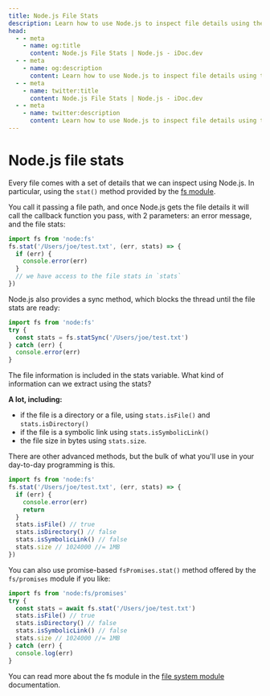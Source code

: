 ```yaml
---
title: Node.js File Stats
description: Learn how to use Node.js to inspect file details using the fs module's stat() method, including file type, size, and more.
head:
  - - meta
    - name: og:title
      content: Node.js File Stats | Node.js - iDoc.dev
  - - meta
    - name: og:description
      content: Learn how to use Node.js to inspect file details using the fs module's stat() method, including file type, size, and more.
  - - meta
    - name: twitter:title
      content: Node.js File Stats | Node.js - iDoc.dev
  - - meta
    - name: twitter:description
      content: Learn how to use Node.js to inspect file details using the fs module's stat() method, including file type, size, and more.
---
```



# Node.js file stats

Every file comes with a set of details that we can inspect using Node.js. In particular, using the `stat()` method provided by the [fs module](/nodejs/api/fs).

You call it passing a file path, and once Node.js gets the file details it will call the callback function you pass, with 2 parameters: an error message, and the file stats:

```js
import fs from 'node:fs'
fs.stat('/Users/joe/test.txt', (err, stats) => {
  if (err) {
    console.error(err)
  }
  // we have access to the file stats in `stats`
})
```

Node.js also provides a sync method, which blocks the thread until the file stats are ready:

```js
import fs from 'node:fs'
try {
  const stats = fs.statSync('/Users/joe/test.txt')
} catch (err) {
  console.error(err)
}
```

The file information is included in the stats variable. What kind of information can we extract using the stats?

**A lot, including:**

- if the file is a directory or a file, using `stats.isFile()` and `stats.isDirectory()`
- if the file is a symbolic link using `stats.isSymbolicLink()`
- the file size in bytes using `stats.size`.

There are other advanced methods, but the bulk of what you'll use in your day-to-day programming is this.

```js
import fs from 'node:fs'
fs.stat('/Users/joe/test.txt', (err, stats) => {
  if (err) {
    console.error(err)
    return
  }
  stats.isFile() // true
  stats.isDirectory() // false
  stats.isSymbolicLink() // false
  stats.size // 1024000 //= 1MB
})
```

You can also use promise-based `fsPromises.stat()` method offered by the `fs/promises` module if you like:

```js
import fs from 'node:fs/promises'
try {
  const stats = await fs.stat('/Users/joe/test.txt')
  stats.isFile() // true
  stats.isDirectory() // false
  stats.isSymbolicLink() // false
  stats.size // 1024000 //= 1MB
} catch (err) {
  console.log(err)
}
```

You can read more about the fs module in the [file system module](/nodejs/api/fs) documentation.
